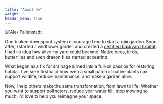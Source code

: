 ```yaml
---
title: "About Me"
weight: 3
header_menu: true
---
```


![Alex Fallenstedt](/images/alex_fallenstedt.webp)

One broken downspout system encouraged me to start a rain garden. Soon after, I started a wildflower garden and created a [certified backyard habitat](https://backyardhabitats.org/). I had no idea how alive my yard could become. Native bees, birds, butterflies and even dragon flies started appearing.

What began as a fix for drainage turned into a full-on passion for restoring habitat. I've seen firsthand how even a small patch of native plants can support wildlife, reduce maintenance, and make a garden alive.

Now, I help others make the same transformation, from lawn to life. Whether you want to support pollinators, reduce your water bill, stop mowing so much, I'd love to help you reimagine your space.
